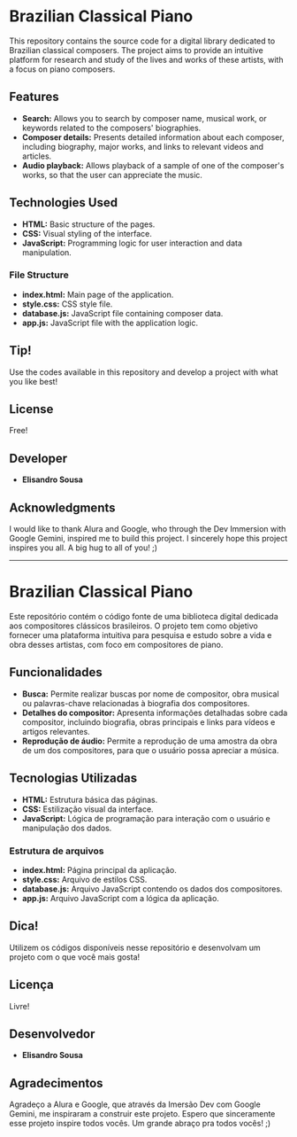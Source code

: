 # Brazilian Classical Piano

This repository contains the source code for a digital library dedicated to Brazilian classical composers. The project aims to provide an intuitive platform for research and study of the lives and works of these artists, with a focus on piano composers.

## Features

* **Search:** Allows you to search by composer name, musical work, or keywords related to the composers' biographies.
* **Composer details:** Presents detailed information about each composer, including biography, major works, and links to relevant videos and articles.
* **Audio playback:** Allows playback of a sample of one of the composer's works, so that the user can appreciate the music.

## Technologies Used

* **HTML:** Basic structure of the pages.
* **CSS:** Visual styling of the interface.
* **JavaScript:** Programming logic for user interaction and data manipulation.

### File Structure

* **index.html:** Main page of the application.
* **style.css:** CSS style file.
* **database.js:** JavaScript file containing composer data.
* **app.js:** JavaScript file with the application logic.

## Tip!

Use the codes available in this repository and develop a project with what you like best!

## License

Free!

## Developer

* **Elisandro Sousa**

## Acknowledgments

I would like to thank Alura and Google, who through the Dev Immersion with Google Gemini, inspired me to build this project. I sincerely hope this project inspires you all.
A big hug to all of you! ;)

-------------------------------------------------------------------------------------------------------------------------------------------------------------------------------------------------------------------------------------------------------------------------------

# Brazilian Classical Piano

Este repositório contém o código fonte de uma biblioteca digital dedicada aos compositores clássicos brasileiros. O projeto tem como objetivo fornecer uma plataforma intuitiva para pesquisa e estudo sobre a vida e obra desses artistas, com foco em compositores de piano.

## Funcionalidades

* **Busca:** Permite realizar buscas por nome de compositor, obra musical ou palavras-chave relacionadas à biografia dos compositores.
* **Detalhes do compositor:** Apresenta informações detalhadas sobre cada compositor, incluindo biografia, obras principais e links para vídeos e artigos relevantes.
* **Reprodução de áudio:** Permite a reprodução de uma amostra da obra de um dos compositores, para que o usuário possa apreciar a música.

## Tecnologias Utilizadas

* **HTML:** Estrutura básica das páginas.
* **CSS:** Estilização visual da interface.
* **JavaScript:** Lógica de programação para interação com o usuário e manipulação dos dados.

### Estrutura de arquivos

* **index.html:** Página principal da aplicação.
* **style.css:** Arquivo de estilos CSS.
* **database.js:** Arquivo JavaScript contendo os dados dos compositores.
* **app.js:** Arquivo JavaScript com a lógica da aplicação.

## Dica!

Utilizem os códigos disponíveis nesse repositório e desenvolvam um projeto com o que você mais gosta!

## Licença

Livre!

## Desenvolvedor

* **Elisandro Sousa**

## Agradecimentos

Agradeço a Alura e Google, que através da Imersão Dev com Google Gemini, me inspiraram a construir este projeto. Espero que sinceramente esse projeto inspire todos vocês.
Um grande abraço pra todos vocês! ;)
